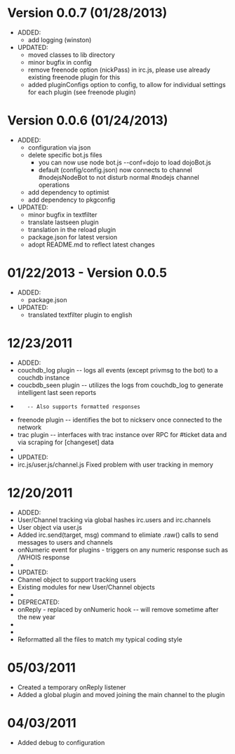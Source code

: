 Version 0.0.7 (01/28/2013)
==========================
* ADDED:
  * add logging (winston)
* UPDATED:
  * moved classes to lib directory
  * minor bugfix in config 
  * remove freenode option (nickPass) in irc.js, please use already existing freenode plugin for this
  * added pluginConfigs option to config, to allow for individual settings for each plugin (see freenode
    plugin)

Version 0.0.6 (01/24/2013)
==========================
* ADDED:
  * configuration via json
  * delete specific bot.js files
     * you can now use node bot.js --conf=dojo to load dojoBot.js
     * default (config/config.json) now connects to channel #nodejsNodeBot to 
       not disturb normal #nodejs channel operations
  * add dependency to optimist
  * add dependency to pkgconfig
* UPDATED:
  * minor bugfix in textfilter
  * translate lastseen plugin
  * translation in the reload plugin
  * package.json for latest version
  * adopt README.md to reflect latest changes

01/22/2013 - Version 0.0.5
==========================
* ADDED:
  * package.json
* UPDATED:
  * translated textfilter plugin to english 

12/23/2011
==========
* ADDED:
*   couchdb_log plugin -- logs all events (except privmsg to the bot) to a couchdb instance
*   coucbdb_seen plugin -- utilizes the logs from couchdb_log to generate intelligent last seen reports
*        -- Also supports formatted responses
*   freenode plugin -- identifies the bot to nickserv once connected to the network
*   trac plugin -- interfaces with trac instance over RPC for #ticket data and via scraping for [changeset] data
*
* UPDATED:
*   irc.js/user.js/channel.js Fixed problem with user tracking in memory

12/20/2011
==========
* ADDED:
*   User/Channel tracking via global hashes irc.users and irc.channels
*   User object via user.js
*   Added irc.send(target, msg) command to elimiate .raw() calls to send messages to users and channels
*   onNumeric event for plugins - triggers on any numeric response such as /WHOIS response
*
* UPDATED:
*   Channel object to support tracking users
*   Existing modules for new User/Channel objects
*
* DEPRECATED:
*   onReply - replaced by onNumeric hook -- will remove sometime after the new year
*
*
* Reformatted all the files to match my typical coding style

05/03/2011
==========
* Created a temporary onReply listener
* Added a global plugin and moved joining the main channel to the plugin

04/03/2011
==========
* Added debug to configuration